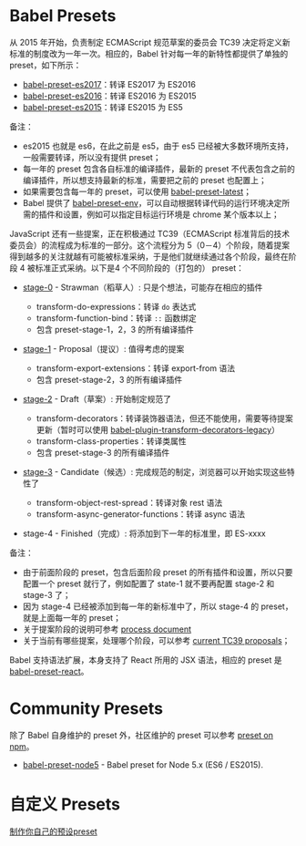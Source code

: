 # Babel Presets

从 2015 年开始，负责制定 ECMAScript 规范草案的委员会 TC39 决定将定义新标准的制度改为一年一次。相应的，Babel 针对每一年的新特性都提供了单独的 preset，如下所示：

- [babel-preset-es2017](http://babeljs.io/docs/plugins/preset-es2017/)：转译 ES2017 为 ES2016
- [babel-preset-es2016](http://babeljs.io/docs/plugins/preset-es2016/)：转译 ES2016 为 ES2015
- [babel-preset-es2015](http://babeljs.io/docs/plugins/preset-es2015/)：转译 ES2015 为 ES5

备注：

- es2015 也就是 es6，在此之前是 es5，由于 es5 已经被大多数环境所支持，一般需要转译，所以没有提供 preset；
- 每一年的 preset 包含各自标准的编译插件，最新的 preset 不代表包含之前的编译插件，所以想支持最新的标准，需要把之前的 preset 也配置上；
- 如果需要包含每一年的 preset，可以使用 [babel-preset-latest](http://babeljs.io/docs/plugins/preset-latest/)；
- Babel 提供了 [babel-preset-env](https://github.com/babel/babel-preset-env)，可以自动根据转译代码的运行环境决定所需的插件和设置，例如可以指定目标运行环境是 chrome 某个版本以上；

JavaScript 还有一些提案，正在积极通过 TC39（ECMAScript 标准背后的技术委员会）的流程成为标准的一部分。这个流程分为 5（0－4）个阶段，随着提案得到越多的关注就越有可能被标准采纳，于是他们就继续通过各个阶段，最终在阶段 4 被标准正式采纳。以下是4 个不同阶段的（打包的） preset：

- [stage-0](http://babeljs.io/docs/plugins/preset-stage-0) - Strawman（稻草人）: 只是个想法，可能存在相应的插件

    - transform-do-expressions：转译 `do` 表达式
    - transform-function-bind：转译 `::` 函数绑定
    - 包含 preset-stage-1，2，3 的所有编译插件

- [stage-1](http://babeljs.io/docs/plugins/preset-stage-1) - Proposal（提议）: 值得考虑的提案

    - transform-export-extensions：转译 export-from 语法
    - 包含 preset-stage-2，3 的所有编译插件

- [stage-2](http://babeljs.io/docs/plugins/preset-stage-2) - Draft（草案）: 开始制定规范了

    - transform-decorators：转译装饰器语法，但还不能使用，需要等待提案更新（暂时可以使用 [babel-plugin-transform-decorators-legacy](https://github.com/loganfsmyth/babel-plugin-transform-decorators-legacy)）
    - transform-class-properties：转译类属性
    - 包含 preset-stage-3 的所有编译插件

- [stage-3](http://babeljs.io/docs/plugins/preset-stage-3) - Candidate（候选）: 完成规范的制定，浏览器可以开始实现这些特性了

    - transform-object-rest-spread：转译对象 rest 语法
    - transform-async-generator-functions：转译 async 语法

- stage-4 - Finished（完成）: 将添加到下一年的标准里，即 ES-xxxx

备注：

- 由于前面阶段的 preset，包含后面阶段 preset 的所有插件和设置，所以只要配置一个 preset 就行了，例如配置了 state-1 就不要再配置 stage-2 和 stage-3 了；
- 因为 stage-4 已经被添加到每一年的新标准中了，所以 stage-4 的 preset，就是上面每一年的 preset；
- 关于提案阶段的说明可参考 [process document](https://tc39.github.io/process-document)
- 关于当前有哪些提案，处理哪个阶段，可以参考 [current TC39 proposals](https://github.com/tc39/proposals)；

Babel 支持语法扩展，本身支持了 React 所用的 JSX 语法，相应的 preset 是 [babel-preset-react](http://babeljs.io/docs/plugins/preset-react/)。


# Community Presets
除了 Babel 自身维护的 preset 外，社区维护的 preset 可以参考 [preset on npm](https://www.npmjs.com/search?q=babel-preset)。

- [babel-preset-node5](https://github.com/leebenson/babel-preset-node5) - Babel preset for Node 5.x (ES6 / ES2015).

# 自定义 Presets
[制作你自己的预设preset](https://github.com/thejameskyle/babel-handbook/blob/master/translations/zh-Hans/user-handbook.md#制作你自己的预设preset)
